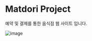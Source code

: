 # Matdori Project

예약 및 결제를 통한 음식점 웹 사이트 입니다.

![image](https://github.com/kimns2247/Matdori/assets/64635483/7c955c7a-c049-4573-ae84-d6d5146b09dd)


